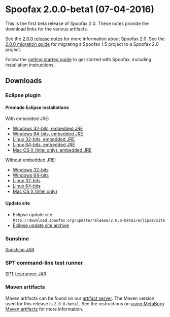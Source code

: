 # Spoofax 2.0.0-beta1 (07-04-2016)

This is the first beta release of Spoofax 2.0.
These notes provide the download links for the various artifacts.

See the [2.0.0 release notes](2.0.0.md) for more information about Spoofax 2.0.
See the [2.0.0 migration guide](../migrate/2.0.0.md) for migrating a Spoofax 1.5 project to a Spoofax 2.0 project.

Follow the [getting started guide](../../langdev/start.rst) to get started with Spoofax, including installation instructions.

## Downloads

### Eclipse plugin

#### Premade Eclipse installations

With embedded JRE:

* [Windows 32-bits, embedded JRE](http://download.spoofax.org/update/release/2.0.0-beta1/eclipse/spoofax-2.0.0-beta1-win32-x86-jre.zip)
* [Windows 64-bits, embedded JRE](http://download.spoofax.org/update/release/2.0.0-beta1/eclipse/spoofax-2.0.0-beta1-win32-x86_64-jre.zip)
* [Linux 32-bits, embedded JRE](http://download.spoofax.org/update/release/2.0.0-beta1/eclipse/spoofax-2.0.0-beta1-linux-x86-jre.tar.gz)
* [Linux 64-bits, embedded JRE](http://download.spoofax.org/update/release/2.0.0-beta1/eclipse/spoofax-2.0.0-beta1-linux-x86_64-jre.tar.gz)
* [Mac OS X (Intel only), embedded JRE](http://download.spoofax.org/update/release/2.0.0-beta1/eclipse/spoofax-2.0.0-beta1-macosx-x86_64-jre.tar.gz)

Without embedded JRE:

* [Windows 32-bits](http://download.spoofax.org/update/release/2.0.0-beta1/eclipse/spoofax-2.0.0-beta1-win32-x86.zip)
* [Windows 64-bits](http://download.spoofax.org/update/release/2.0.0-beta1/eclipse/spoofax-2.0.0-beta1-win32-x86_64.zip)
* [Linux 32-bits](http://download.spoofax.org/update/release/2.0.0-beta1/eclipse/spoofax-2.0.0-beta1-linux-x86.tar.gz)
* [Linux 64-bits](http://download.spoofax.org/update/release/2.0.0-beta1/eclipse/spoofax-2.0.0-beta1-linux-x86_64.tar.gz)
* [Mac OS X (Intel only)](http://download.spoofax.org/update/release/2.0.0-beta1/eclipse/spoofax-2.0.0-beta1-macosx-x86_64.tar.gz)

#### Update site

* Eclipse update site: `http://download.spoofax.org/update/release/2.0.0-beta1/eclipse/site`
* [Eclipse update site archive](http://download.spoofax.org/update/release/2.0.0-beta1/eclipse/spoofax-updatesite-2.0.0-beta1.zip)

### Sunshine

[Sunshine JAR](http://download.spoofax.org/update/release/2.0.0-beta1/spoofax-sunshine-2.0.0-beta1.jar)

### SPT command-line test runner

[SPT testrunner JAR](http://download.spoofax.org/update/release/2.0.0-beta1/spoofax-testrunner-2.0.0-beta1.jar)

### Maven artifacts

Maven artifacts can be found on our [artifact server](http://artifacts.metaborg.org/content/repositories/releases/org/metaborg/). The Maven version used for this release is `2.0.0-beta1`. See the instructions on [using MetaBorg Maven artifacts](../../dev/maven.rst) for more information.
